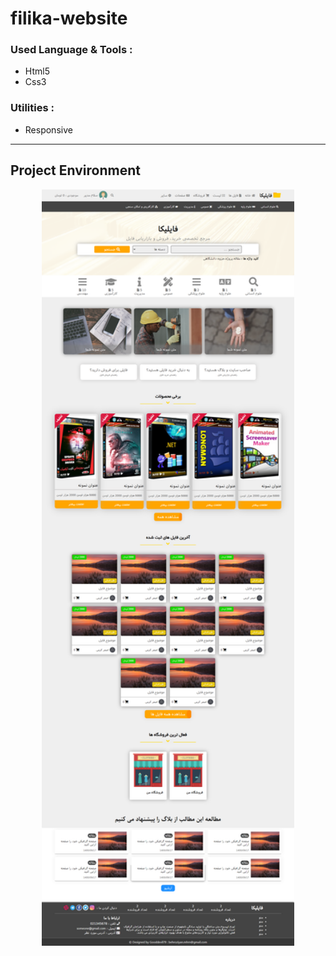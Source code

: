 # filika-website
### Used Language & Tools :
- Html5
- Css3
### Utilities :
- Responsive
---
## Project Environment
<p align="center">
  <kbd>
   <img  src="https://github.com/gooddevil79/filika-website/blob/main/filika.png" width="80%" style="border:2pxsolid;"></kbd>
</p>
